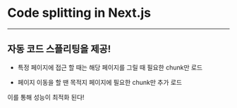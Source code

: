 # Code splitting in Next.js
---
## 자동 코드 스플리팅을 제공!

- 특정 페이지에 접근 할 때는 해당 페이지를 그릴 때 필요한 chunk만 로드

- 페이지 이동을 할 땐 목적지 페이지에 필요한 chunk만 추가 로드

이를 통해 성능이 최적화 된다!